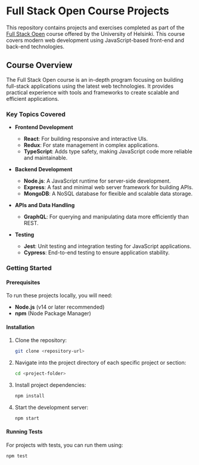 # Full Stack Open Course Projects

This repository contains projects and exercises completed as part of the [Full Stack Open](https://fullstackopen.com/) course offered by the University of Helsinki. This course covers modern web development using JavaScript-based front-end and back-end technologies.

## Course Overview

The Full Stack Open course is an in-depth program focusing on building full-stack applications using the latest web technologies. It provides practical experience with tools and frameworks to create scalable and efficient applications.

### Key Topics Covered

- **Frontend Development**
  - **React**: For building responsive and interactive UIs.
  - **Redux**: For state management in complex applications.
  - **TypeScript**: Adds type safety, making JavaScript code more reliable and maintainable.

- **Backend Development**
  - **Node.js**: A JavaScript runtime for server-side development.
  - **Express**: A fast and minimal web server framework for building APIs.
  - **MongoDB**: A NoSQL database for flexible and scalable data storage.

- **APIs and Data Handling**
  - **GraphQL**: For querying and manipulating data more efficiently than REST.

- **Testing**
  - **Jest**: Unit testing and integration testing for JavaScript applications.
  - **Cypress**: End-to-end testing to ensure application stability.

### Getting Started

#### Prerequisites

To run these projects locally, you will need:

- **Node.js** (v14 or later recommended)
- **npm** (Node Package Manager)

#### Installation

1. Clone the repository:
   ```bash
   git clone <repository-url>

2. Navigate into the project directory of each specific project or section:
   ```bash
   cd <project-folder>

3. Install project dependencies:
   ```bash
   npm install

4. Start the development server:
   ```bash
   npm start


#### Running Tests

For projects with tests, you can run them using:
```bash
npm test
